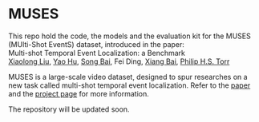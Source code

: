 # MUSES
This repo hold the code, the models and the evaluation kit for the MUSES (MUlti-Shot EventS) dataset, introduced in the paper:<br>
Multi-shot Temporal Event Localization: a Benchmark<br>
[Xiaolong Liu](https://github.com/xlliu7), [Yao Hu](https://scholar.google.com/citations?user=LIu7k7wAAAAJ), [Song Bai](http://songbai.site), Fei Ding, [Xiang Bai](http://122.205.5.5:8071/~xbai/), [Philip H.S. Torr](http://www.robots.ox.ac.uk/~phst/)



MUSES is a large-scale video dataset, designed to spur researches on a new task called multi-shot temporal event localization. Refer to the [paper](https://arxiv.org/abs/2012.09434) and the [project page](http://songbai.site/muses/) for more information.

The repository will be updated soon.

